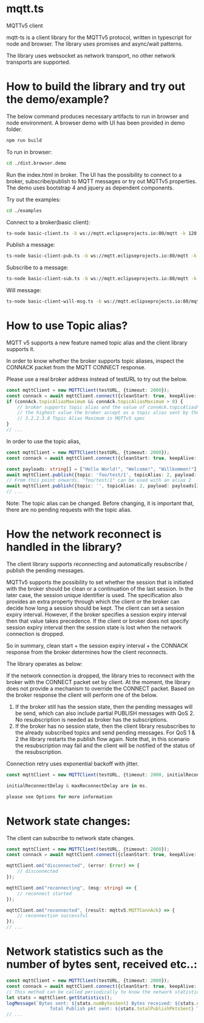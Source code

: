 # mqtt.ts
MQTTv5 client

mqtt-ts is a client library for the MQTTv5 protocol, written in typescript for node and browser. The library uses promises and async/wait patterns. 

The library uses websocket as network transport, no other network transports are supported.


# How to build the library and try out the demo/example?
The below command produces necessary artifacts to run in browser and node environment. A browser demo with UI has been provided in demo folder.

```bash
npm run build
```

To run in browser:
```bash
cd ./dist.browser.demo
```

Run the index.html in broker. The UI has the possibility to connect to a broker, subscribe/publish to MQTT messages or try out MQTTv5 properties.
The demo uses bootstrap 4 and jquery as dependent components.

Try out the examples:
```bash
cd ./examples
```

Connect to a broker(basic client):
```bash
ts-node basic-client.ts -b ws://mqtt.eclipseprojects.io:80/mqtt -k 120 -c true
```
Publish a message:
```bash
ts-node basic-client-pub.ts -b ws://mqtt.eclipseprojects.io:80/mqtt -k 120 -t foo/world/1 -p "Welcome" (Default QoS: 0 - if not given)
```
Subscribe to a message:
```bash
ts-node basic-client-sub.ts -b ws://mqtt.eclipseprojects.io:80/mqtt -k 120 -t foo/world/# (Default QoS: 0 - if not given)
```
Will message:
```bash
ts-node basic-client-will-msg.ts -b ws://mqtt.eclipseprojects.io:80/mqtt -k 120 -t foo/will/1 -p "The will message" -s foo/will/#
```

# How to use Topic alias?
MQTT v5 supports a new feature named topic alias and the client library supports it.

In order to know whether the broker supports topic aliases, inspect the CONNACK packet from the MQTT CONNECT response.

Please use a real broker address instead of testURL to try out the below.

```typescript
const mqttClient = new MQTTClient(testURL, {timeout: 2000});
const connack = await mqttClient.connect({cleanStart: true, keepAlive: 0});
if (connAck.topicAliasMaximum && connAck.topicAliasMaximum > 0) {
    // broker supports topic alias and the value of connAck.topicAliasMaximum indicates
    // the highest value the broker accept as a topic alias sent by the client.
    // 3.2.2.3.8 Topic Alias Maximum in MQTTv5 spec
}
// ...
```

In order to use the topic alias,

```typescript
const mqttClient = new MQTTClient(testURL, {timeout: 2000});
const connack = await mqttClient.connect({cleanStart: true, keepAlive: 0});

const payloads: string[] = ["Hello World!", "Welcome!", "Willkommen!"];
await mqttClient.publish({topic: 'foo/test/1', topicAlias: 2, payload: payloads[1], qos: 1});
// From this point onwards, "foo/test/1" can be used with an alias 2
await mqttClient.publish({topic: '', topicAlias: 2, payload: payloads[2]});
// ...
```
Note: The topic alias can be changed. Before changing, it is important that, there are no pending requests with the topic alias.

# How the network reconnect is handled in the library?

The client library supports reconnecting and automatically resubscribe / publish the pending messages.

MQTTv5 supports the possibility to set whether the session that is initiated with the broker should be clean or a continuation of the last session. In the later case, the session unique identifier is used. The specification also provides an extra property through which the client or the broker can decide how long a session should be kept. The client can set a session expiry interval. However, if the broker specifies a session expiry interval then that value takes precedence. If the client or broker does not specify session expiry interval then the session state is lost when the network connection is dropped.

So in summary, clean start + the session expiry interval + the CONNACK response from the broker determines how the client reconnects.

The library operates as below:

If the network connection is dropped, the library tries to reconnect with the broker with the CONNECT packet set by client. At the moment, the library does not provide a mechanism to override the CONNECT packet. Based on the broker response the client will perform one of the below.

1. If the broker still has the session state, then the pending messages will be send, which can also include partial PUBLISH messages with QoS 2. No resubscription is needed as broker has the subscriptions.
2. If the broker has no session state, then the client library resubscribes to the already subscribed topics and send pending messages. For QoS 1 & 2 the library restarts the publish flow again. Note that, in this scenario the resubscription may fail and the client will be notified of the status of the resubscription.

Connection retry uses exponential backoff with jitter. 
```typescript
const mqttClient = new MQTTClient(testURL, {timeout: 2000, initialReconnectDelay: 1000, maxReconnectDelay: 32000, jitter: 0.3});

initialReconnectDelay & maxReconnectDelay are in ms.

please see Options for more information
```

# Network state changes:
The client can subscribe to network state changes.

```typescript
const mqttClient = new MQTTClient(testURL, {timeout: 2000});
const connack = await mqttClient.connect({cleanStart: true, keepAlive: 0});

mqttClient.on("disconnected", (error: Error) => {
    // disconnected
});

mqttClient.on("reconnecting", (msg: string) => {
    // reconnect started
});

mqttClient.on("reconnected", (result: mqttv5.MQTTConnAck) => {
    // reconnection successful
});
// ...
```

# Network statistics such as the number of bytes sent, received etc..:
```typescript
const mqttClient = new MQTTClient(testURL, {timeout: 2000});
const connack = await mqttClient.connect({cleanStart: true, keepAlive: 0});
// This method can be called periodically to know the network statistics
let stats = mqttClient.getStatistics();
logMessage(`Bytes sent: ${stats.numBytesSent} Bytes received: ${stats.numBytesReceived}
                Total Publish pkt sent: ${stats.totalPublishPktsSent} Total Publish pkt recvd: ${stats.totalPublishPktsReceived}`);
// ...
```